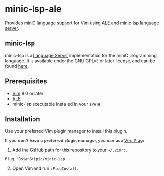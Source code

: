 # minic-lsp-ale

Provides miniC language support for [Vim](https://www.vim.org/) using
[ALE](https://github.com/w0rp/ale) and [minic-lsp language server](https://github.com/BojanStipic/minic-lsp).

## minic-lsp

minic-lsp is a [Language Server](https://langserver.org/) implementation for the miniC programming language.
It is available under the GNU GPLv3 or later license, and can be found
[here](https://github.com/BojanStipic/minic-lsp).

## Prerequisites

* [Vim](https://www.vim.org/) 8.0 or later
* [ALE](https://github.com/w0rp/ale)
* [minic-lsp](https://github.com/BojanStipic/minic-lsp) executable installed in your `$PATH`

## Installation

Use your preferred Vim plugin manager to install this plugin.

If you don't have a preferred plugin manager, you can use
[Vim-Plug](https://github.com/junegunn/vim-plug):

1. Add the GitHub path for this repository to your `~/.vimrc`.
```
Plug 'BojanStipic/minic-lsp'
```
2. Open Vim and run `:PlugInstall`.
